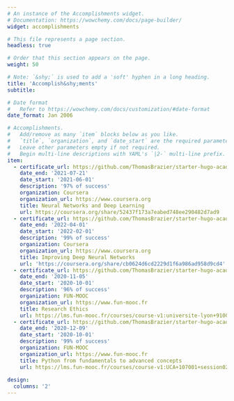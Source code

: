 ```yaml
---
# An instance of the Accomplishments widget.
# Documentation: https://wowchemy.com/docs/page-builder/
widget: accomplishments

# This file represents a page section.
headless: true

# Order that this section appears on the page.
weight: 50

# Note: `&shy;` is used to add a 'soft' hyphen in a long heading.
title: 'Accomplish&shy;ments'
subtitle:

# Date format
#   Refer to https://wowchemy.com/docs/customization/#date-format
date_format: Jan 2006

# Accomplishments.
#   Add/remove as many `item` blocks below as you like.
#   `title`, `organization`, and `date_start` are the required parameters.
#   Leave other parameters empty if not required.
#   Begin multi-line descriptions with YAML's `|2-` multi-line prefix.
item:
  - certificate_url: https://github.com/ThomasBrazier/starter-hugo-academic/static/uploads/Coursera_NeuralNets.pdf
    date_end: '2021-07-21'
    date_start: '2021-06-01'
    description: '97% of success'
    organization: Coursera
    organization_url: https://www.coursera.org
    title: Neural Networks and Deep Learning
    url: https://coursera.org/share/52437f173a7eabed748ee290482d7ad9
  - certificate_url: https://github.com/ThomasBrazier/starter-hugo-academic/static/uploads/Coursera_ImprovingDeepLearning.pdf
    date_end: '2022-04-01'
    date_start: '2022-02-01'
    description: '99% of success'
    organization: Coursera
    organization_url: https://www.coursera.org
    title: Improving Deep Neural Networks
    url: 'https://coursera.org/share/cb0624d6cd2229d1f6a986ad958d9cd4'
  - certificate_url: https://github.com/ThomasBrazier/starter-hugo-academic/static/uploads/fun_ethics.pdf
    date_end: '2020-11-05'
    date_start: '2020-10-01'
    description: '96% of success'
    organization: FUN-MOOC
    organization_url: https://www.fun-mooc.fr
    title: Research Ethics
    url: https://lms.fun-mooc.fr/courses/course-v1:universite-lyon+91001+session05/info
  - certificate_url: https://github.com/ThomasBrazier/starter-hugo-academic/static/uploads/fun_Python.pdf
    date_end: '2020-12-09'
    date_start: '2020-10-01'
    description: '99% of success'
    organization: FUN-MOOC
    organization_url: https://www.fun-mooc.fr
    title: Python from fundamentals to advanced concepts
    url: https://lms.fun-mooc.fr/courses/course-v1:UCA+107001+session02/courseware/39f73ecca8274b48b5edc06d00ab259c
  
design:
  columns: '2'
---
```

